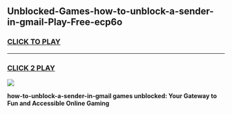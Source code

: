 
## Unblocked-Games-how-to-unblock-a-sender-in-gmail-Play-Free-ecp6o
<h3>
<a href="https://premium76.site?title=how-to-unblock-a-sender-in-gmail&ref=23A">CLICK TO PLAY</a></h3>
<hr>

<h3>
<a href="https://premium76.site?title=how-to-unblock-a-sender-in-gmail&ref=23A">CLICK 2 PLAY</a>
  
</h3>

<a href="https://premium76.site?title=how-to-unblock-a-sender-in-gmail&ref=23A"><img src="https://clearcache.store/games.png"></a>


**how-to-unblock-a-sender-in-gmail games unblocked: Your Gateway to Fun and Accessible Online Gaming**
